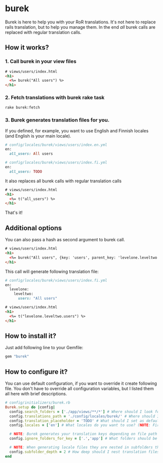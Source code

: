 # burek

Burek is here to help you with your RoR translations. It's not here to replace rails translation, but to help you manage them. In the end *all* burek calls are replaced with regular translation calls.

## How it works?

### 1. Call burek in your view files 

```html
# views/users/index.html
<h1>
  <%= burek("All users") %>
</h1>
```

### 2. Fetch translations with burek rake task

```bash
rake burek:fetch
```

### 3. Burek generates translation files for you.
If you defined, for example, you want to use English and Finnish locales (and English is your main locale).

```ruby
# config/locales/burek/views/users/index.en.yml
en:
  all_users: All users
```

```ruby
# config/locales/burek/views/users/index.fi.yml
en:
  all_users: TODO
```

It also replaces all burek calls with regular translation calls

```html
# views/users/index.html
<h1>
  <%= t("all_users") %>
</h1>
```

That's it!

## Additional options

You can also pass a hash as second argument to burek call.

```html
# views/users/index.html
<h1>
  <%= burek("All users", {key: 'users', parent_key: 'levelone.leveltwo'}) %>
</h1>
```

This call will generate following translation file:

```ruby
# config/locales/burek/views/users/index.fi.yml
en:
  levelone:
    leveltwo:
      users: "All users"
```

```html
# views/users/index.html
<h1>
  <%= t("levelone.leveltwo.users") %>
</h1>
```

## How to install it?

Just add following line to your Gemfile:
```ruby
gem "burek"
```
## How to configure it?
You can use default configuration, if you want to override it create following file. You don't have to override all configuration variables, but I listed them all here with brief descriptions. 

```ruby
# config/initializers/burek.rb
Burek.setup do |config|
  config.search_folders = ['./app/views/**/*'] # Where should I look for burek calls?
  config.translations_path = './config/locales/burek/' # Where should I generate translation files?
  config.translation_placeholder = 'TODO' # What should I set as default translation for non-main languages
  config.locales = ['en'] # What locales do you want to use? (NOTE: First locale is considered main)

  # NOTE: Burek generates your translation keys depending on file path where burek call was found.
  config.ignore_folders_for_key = ['.','app'] # What folders should be ignored when generating translation key

  # NOTE: When generating locale files they are nested in subfolders that are generated from translation key
  config.subfolder_depth = 2 # How deep should I nest translation files in subfolders?
end
```



